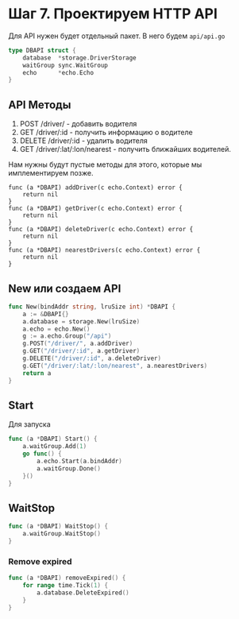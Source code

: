 # Шаг 7. Проектируем HTTP API
Для API нужен будет отдельный пакет. В него будем 
`api/api.go`
```Go
type DBAPI struct {
	database  *storage.DriverStorage
	waitGroup sync.WaitGroup
	echo      *echo.Echo
}
```

## API Методы

1. POST /driver/ - добавить водителя
2. GET /driver/:id - получить информацию о водителе
3. DELETE /driver/:id - удалить водителя
4. GET /driver/:lat/:lon/nearest - получить ближайших водителей.

Нам нужны будут пустые методы для этого, которые мы имплементируем позже.

```
func (a *DBAPI) addDriver(c echo.Context) error {
	return nil
}
func (a *DBAPI) getDriver(c echo.Context) error {
	return nil
}
func (a *DBAPI) deleteDriver(c echo.Context) error {
	return nil
}
func (a *DBAPI) nearestDrivers(c echo.Context) error {
	return nil
}
```

## New или создаем API

```Go
func New(bindAddr string, lruSize int) *DBAPI {
	a := &DBAPI{}
	a.database = storage.New(lruSize)
	a.echo = echo.New()
	g := a.echo.Group("/api")
	g.POST("/driver/", a.addDriver)
	g.GET("/driver/:id", a.getDriver)
	g.DELETE("/driver/:id", a.deleteDriver)
	g.GET("/driver/:lat/:lon/nearest", a.nearestDrivers)
	return a
}
```

## Start 
Для запуска

```Go
func (a *DBAPI) Start() {
	a.waitGroup.Add(1)
	go func() {
		a.echo.Start(a.bindAddr)
		a.waitGroup.Done()
	}()
}
```
## WaitStop
```Go
func (a *DBAPI) WaitStop() {
	a.waitGroup.WaitStop()
}
```
### Remove expired
```Go
func (a *DBAPI) removeExpired() {
	for range time.Tick(1) {
		a.database.DeleteExpired()
	}
}
```
